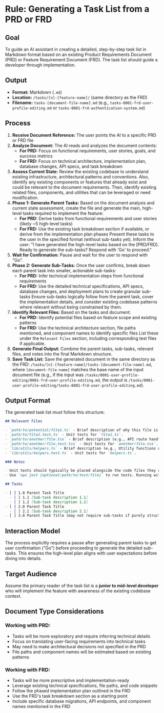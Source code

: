 # Rule: Generating a Task List from a PRD or FRD

## Goal

To guide an AI assistant in creating a detailed, step-by-step task list in Markdown format based on an existing Product Requirements Document (PRD) or Feature Requirement Document (FRD). The task list should guide a developer through implementation.

## Output

- **Format:** Markdown (`.md`)
- **Location:** `/tasks/[n]-[feature-name]/` (same directory as the FRD)
- **Filename:** `tasks-[document-file-name].md` (e.g., `tasks-0001-frd-user-profile-editing.md` or `tasks-0001-frd-authentication-system.md`)

## Process

1.  **Receive Document Reference:** The user points the AI to a specific PRD or FRD file
2.  **Analyze Document:** The AI reads and analyzes the document contents:
    - **For PRD:** Focus on functional requirements, user stories, goals, and success metrics
    - **For FRD:** Focus on technical architecture, implementation plan, database changes, API specs, and task breakdown
3.  **Assess Current State:** Review the existing codebase to understand existing infrastructure, architectural patterns and conventions. Also, identify any existing components or features that already exist and could be relevant to the document requirements. Then, identify existing related files, components, and utilities that can be leveraged or need modification.
4.  **Phase 1: Generate Parent Tasks:** Based on the document analysis and current state assessment, create the file and generate the main, high-level tasks required to implement the feature:
    - **For PRD:** Derive tasks from functional requirements and user stories (likely ~5 high-level tasks)
    - **For FRD:** Use the existing task breakdown section if available, or derive from the implementation plan phases
    Present these tasks to the user in the specified format (without sub-tasks yet). Inform the user: "I have generated the high-level tasks based on the [PRD/FRD]. Ready to generate the sub-tasks? Respond with 'Go' to proceed."
5.  **Wait for Confirmation:** Pause and wait for the user to respond with "Go".
6.  **Phase 2: Generate Sub-Tasks:** Once the user confirms, break down each parent task into smaller, actionable sub-tasks:
    - **For PRD:** Infer technical implementation steps from functional requirements
    - **For FRD:** Use the detailed technical specifications, API specs, database changes, and deployment plans to create granular sub-tasks
    Ensure sub-tasks logically follow from the parent task, cover the implementation details, and consider existing codebase patterns where relevant without being constrained by them.
7.  **Identify Relevant Files:** Based on the tasks and document:
    - **For PRD:** Identify potential files based on feature scope and existing patterns
    - **For FRD:** Use the technical architecture section, file paths mentioned, and component names to identify specific files
    List these under the `Relevant Files` section, including corresponding test files if applicable.
8.  **Generate Final Output:** Combine the parent tasks, sub-tasks, relevant files, and notes into the final Markdown structure.
9.  **Save Task List:** Save the generated document in the same directory as the FRD: `/tasks/[n]-[feature-name]/tasks-[document-file-name].md`, where `[document-file-name]` matches the base name of the input document file (e.g., if the input was `/tasks/0001-user-profile-editing/0001-frd-user-profile-editing.md`, the output is `/tasks/0001-user-profile-editing/tasks-0001-frd-user-profile-editing.md`).

## Output Format

The generated task list _must_ follow this structure:

```markdown
## Relevant Files

- `path/to/potential/file1.ts` - Brief description of why this file is relevant (e.g., Contains the main component for this feature).
- `path/to/file1.test.ts` - Unit tests for `file1.ts`.
- `path/to/another/file.tsx` - Brief description (e.g., API route handler for data submission).
- `path/to/another/file.test.tsx` - Unit tests for `another/file.tsx`.
- `lib/utils/helpers.ts` - Brief description (e.g., Utility functions needed for calculations).
- `lib/utils/helpers.test.ts` - Unit tests for `helpers.ts`.

### Notes

- Unit tests should typically be placed alongside the code files they are testing (e.g., `MyComponent.tsx` and `MyComponent.test.tsx` in the same directory).
- Use `npx jest [optional/path/to/test/file]` to run tests. Running without a path executes all tests found by the Jest configuration.

## Tasks

- [ ] 1.0 Parent Task Title
  - [ ] 1.1 [Sub-task description 1.1]
  - [ ] 1.2 [Sub-task description 1.2]
- [ ] 2.0 Parent Task Title
  - [ ] 2.1 [Sub-task description 2.1]
- [ ] 3.0 Parent Task Title (may not require sub-tasks if purely structural or configuration)
```

## Interaction Model

The process explicitly requires a pause after generating parent tasks to get user confirmation ("Go") before proceeding to generate the detailed sub-tasks. This ensures the high-level plan aligns with user expectations before diving into details.

## Target Audience

Assume the primary reader of the task list is a **junior to mid-level developer** who will implement the feature with awareness of the existing codebase context.

## Document Type Considerations

### Working with PRD:
- Tasks will be more exploratory and require inferring technical details
- Focus on translating user-facing requirements into technical tasks
- May need to make architectural decisions not specified in the PRD
- File paths and component names will be estimated based on existing patterns

### Working with FRD:
- Tasks will be more prescriptive and implementation-ready
- Leverage existing technical specifications, file paths, and code snippets
- Follow the phased implementation plan outlined in the FRD
- Use the FRD's task breakdown section as a starting point
- Include specific database migrations, API endpoints, and component names mentioned in the FRD
